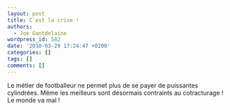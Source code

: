```yaml
---
layout: post
title: C'est la crise !
authors:
  - Joe Gantdelaine
wordpress_id: 582
date: '2010-03-29 17:24:47 +0200'
categories: []
tags: []
comments: []
---
```

Le métier de footballeur ne permet plus de se payer de puissantes cylindrées. Même les meilleurs sont désormais contraints au cotracturage ! Le monde va mal !
